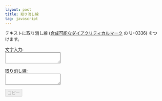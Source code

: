 ```yaml
---
layout: post
title: 取り消し線
tag: javascript
---
```

テキストに取り消し線 ([合成可能なダイアクリティカルマーク](https://ja.wikipedia.org/wiki/%E5%90%88%E6%88%90%E5%8F%AF%E8%83%BD%E3%81%AA%E3%83%80%E3%82%A4%E3%82%A2%E3%82%AF%E3%83%AA%E3%83%86%E3%82%A3%E3%82%AB%E3%83%AB%E3%83%9E%E3%83%BC%E3%82%AF) の U+0336) をつけます。

<p>文字入力:<br />
<textarea id="string" onkeyup="striken()"></textarea>
</p>
<p>取り消し線:<br />
<textarea id="striken" readonly="true"></textarea>
</p>
<button id="btnCopy" disabled="true">コピー</button>

<script>
'use strict';
function striken() {
    const chrStrikeThrough = String.fromCharCode(822);
    const string = document.getElementById("string").value;
    let txtStriken = "";
    for (const char of string.split('')) {
    	txtStriken += chrStrikeThrough + char;
    }
    document.getElementById("striken").value = txtStriken;
    document.getElementById('btnCopy').disabled = false;
}
var btn = document.getElementById('btnCopy');
btn.addEventListener('click', function(e) {
    copy_to_clipboard(document.getElementById("striken").value);
});
function copy_to_clipboard(value) {
    var copyText = value;
    navigator.clipboard.writeText(copyText);
    document.getElementById('btnCopy').disabled = true;
}
</script>
